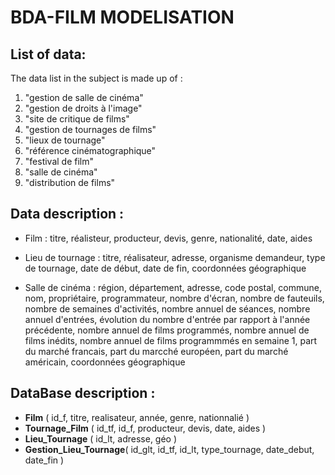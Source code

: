 # BDA-FILM MODELISATION


## List of data:
	
The data list in the subject is made up of :

1.   "gestion de salle de cinéma"
2.   "gestion de droits à l'image"
3.   "site de critique de films"
4.   "gestion de tournages de films"
5.   "lieux de tournage"
6.   "référence cinématographique"
7.   "festival de film"
8.   "salle de cinéma"
9.   "distribution de films"


## Data description :

* Film :
titre, réalisteur, producteur, devis, genre, nationalité, date, aides

* Lieu de tournage :
titre, réalisateur, adresse, organisme demandeur, type de tournage, date de début, date de fin, coordonnées géographique

* Salle de cinéma :
région, département, adresse, code postal, commune, nom, propriétaire, programmateur,  nombre d'écran, nombre de fauteuils, nombre de semaines d'activités, nombre annuel de séances, nombre annuel d'entrées, évolution du nombre d'entrée par rapport à l'année précédente,  nombre annuel de films programmés, nombre annuel de films inédits, nombre annuel de films programmmés en semaine 1, part du marché francais, part du marcché européen, part du marché américain, coordonnées géographique 




## DataBase description :

* **Film** ( id_f, titre, realisateur, année, genre, nationnalié )
* **Tournage_Film** ( id_tf, id_f, producteur, devis, date, aides )
* **Lieu_Tournage** ( id_lt, adresse, géo )
* **Gestion_Lieu_Tournage**( id_glt, id_tf, id_lt, type_tournage, date_debut, date_fin )